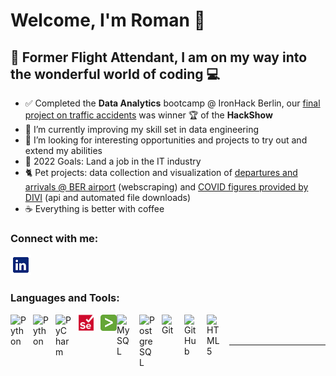 # Welcome, I'm Roman 👋 


## 🛫 Former Flight Attendant, I am on my way into the wonderful world of coding 💻

- ✅ Completed the **Data Analytics** bootcamp @ IronHack Berlin, our [final project on traffic accidents](https://github.com/Romes-Kalt/Berlin_traffic_accidents_2018-2020/blob/main/README.md) was winner 🏆 of the **HackShow**
- 🌱 I’m currently improving my skill set in data engineering
- 🔎 I’m looking for interesting opportunities and projects to try out and extend my abilities 
- 🥅 2022 Goals: Land a job in the IT industry
- 🐈 Pet projects: data collection and visualization of [departures and arrivals @ BER airport](https://github.com/Romes-Kalt/BER-airport-DEP-ARR/blob/main/README.md) (webscraping) and [COVID figures provided by DIVI](https://github.com/Romes-Kalt/DIVI_data/blob/main/README.md) (api and automated file downloads) 
- ☕ Everything is better with coffee

### Connect with me:

[![website](./logo-linkedin.png)](https://www.linkedin.com/in/roman-kaltschew/)

### Languages and Tools:

<img align="left" alt="Python" width="26px" src="https://cdn.jsdelivr.net/gh/devicons/devicon/icons/python/python-original.svg" style="padding-right:10px;" />
<img align="left" alt="Python" width="26px" src="https://cdn.jsdelivr.net/gh/devicons/devicon/icons/pandas/pandas-original.svg" style="padding-right:10px;" />
<img align="left" alt="PyCharm" width="26px" src="https://cdn.jsdelivr.net/gh/devicons/devicon/icons/pycharm/pycharm-original.svg" style="padding-right:10px;" />
<img align="left" alt="HTML5" width="26px" src="https://github.com/devicons/devicon/blob/v2.15.1/icons/selenium/selenium-original.svg" style="padding-right:10px;" />
<img align="left" alt="Splunk" width="26px" src="./splunk_icon.png" style="padding-right:10px border-radius: 10px;" />
<img align="left" alt="MySQL" width="26px" src="https://cdn.jsdelivr.net/gh/devicons/devicon/icons/mysql/mysql-original.svg" style="padding-right:10px;" />
<img align="left" alt="PostgreSQL" width="26px" src="https://cdn.jsdelivr.net/gh/devicons/devicon/icons/postgresql/postgresql-original.svg" style="padding-right:10px;" />
<img align="left" alt="Git" width="26px" src="https://cdn.jsdelivr.net/gh/devicons/devicon/icons/git/git-original.svg" style="padding-right:10px;" />
<img align="left" alt="GitHub" width="26px" src="https://user-images.githubusercontent.com/3369400/139447912-e0f43f33-6d9f-45f8-be46-2df5bbc91289.png" style="padding-right:10px;" />
<img align="left" alt="HTML5" width="26px" src="https://cdn.jsdelivr.net/gh/devicons/devicon/icons/html5/html5-original.svg" style="padding-right:10px;" />

<br />
<br />

---
